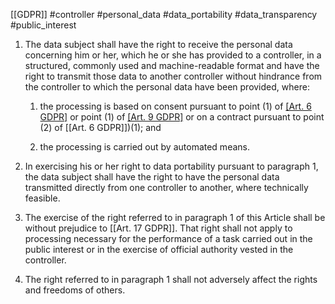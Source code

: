 [[GDPR]] #controller  #personal_data #data_portability #data_transparency #public_interest 

1. The data subject shall have the right to receive the personal data concerning him or her, which he or she has provided to a controller, in a structured, commonly used and machine-readable format and have the right to transmit those data to another controller without hindrance from the controller to which the personal data have been provided, where:
	1. the processing is based on consent pursuant to point (1) of [[Art. 6 GDPR]](1) or point (1) of [[Art. 9 GDPR]](2) or on a contract pursuant to point (2) of [[Art. 6 GDPR]])(1); and
	
	2. the processing is carried out by automated means.


2. In exercising his or her right to data portability pursuant to paragraph 1, the data subject shall have the right to have the personal data transmitted directly from one controller to another, where technically feasible.

3. The exercise of the right referred to in paragraph 1 of this Article shall be without prejudice to [[Art. 17 GDPR]]. That right shall not apply to processing necessary for the performance of a task carried out in the public interest or in the exercise of official authority vested in the controller.

4. The right referred to in paragraph 1 shall not adversely affect the rights and freedoms of others.


